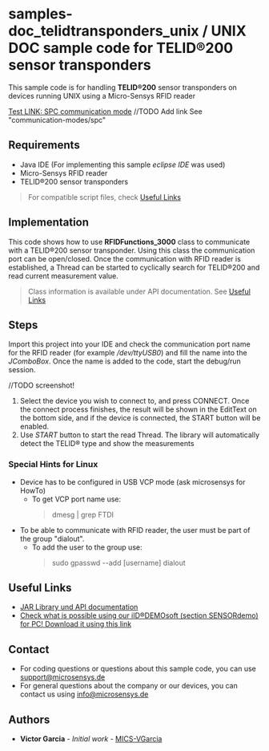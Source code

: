 # samples-doc_telidtransponders_unix / UNIX DOC sample code for TELID®200 sensor transponders
This sample code is for handling **TELID®200** sensor transponders on devices running UNIX using a Micro-Sensys RFID reader

[Test LINK: SPC communication mode](../doc/communication-modes/spc)
//TODO Add link See "communication-modes/spc"

## Requirements
* Java IDE (For implementing this sample *eclipse IDE* was used)
* Micro-Sensys RFID reader 
* TELID®200 sensor transponders

> For compatible script files, check [Useful Links](#Useful-Links)

## Implementation
This code shows how to use **RFIDFunctions_3000** class to communicate with a TELID®200 sensor transponder. 
Using this class the communication port can be open/closed. Once the communication with RFID reader is established, a Thread can be started to cyclically search for TELID®200 and read current measurement value.

> Class information is available under API documentation. See [Useful Links](#Useful-Links)

## Steps
Import this project into your IDE and check the communication port name for the RFID reader (for example */dev/ttyUSB0*) and fill the name into the *JComboBox*.
Once the name is added to the code, start the debug/run session.

//TODO screenshot!
<!--- ![Screenshot](screenshot/SampleCode_SpcControl_Java.png) --->

 1. Select the device you wish to connect to, and press CONNECT. Once the connect process finishes, the result will be shown in the EditText on the bottom side, and if the device is connected, the START button will be enabled.
 2. Use *START* button to start the read Thread. The library will automatically detect the TELID® type and show the measurements

### Special Hints for Linux
* Device has to be configured in USB VCP mode (ask microsensys for HowTo)
	* To get VCP port name use:	
		> dmesg | grep FTDI
* To be able to communicate with RFID reader, the user must be part of the group "dialout".
	* To add the user to the group use:
		> sudo gpasswd --add [username] dialout

## Useful Links
 - [JAR Library und API documentation](https://www.microsensys.de/downloads/DevSamples/Libraries/UNIX/microsensysRFID%20-%20jar%20library/)
 - [Check what is possible using our iID®DEMOsoft (section SENSORdemo) for PC! Download it using this link](https://www.microsensys.de/downloads/CDContent/Install/iID%c2%ae%20DEMOsoft.zip)

## Contact
* For coding questions or questions about this sample code, you can use [support@microsensys.de](mailto:support@microsensys.de)
* For general questions about the company or our devices, you can contact us using [info@microsensys.de](mailto:info@microsensys.de)

## Authors

* **Victor Garcia** - *Initial work* - [MICS-VGarcia](https://github.com/MICS-VGarcia/)
